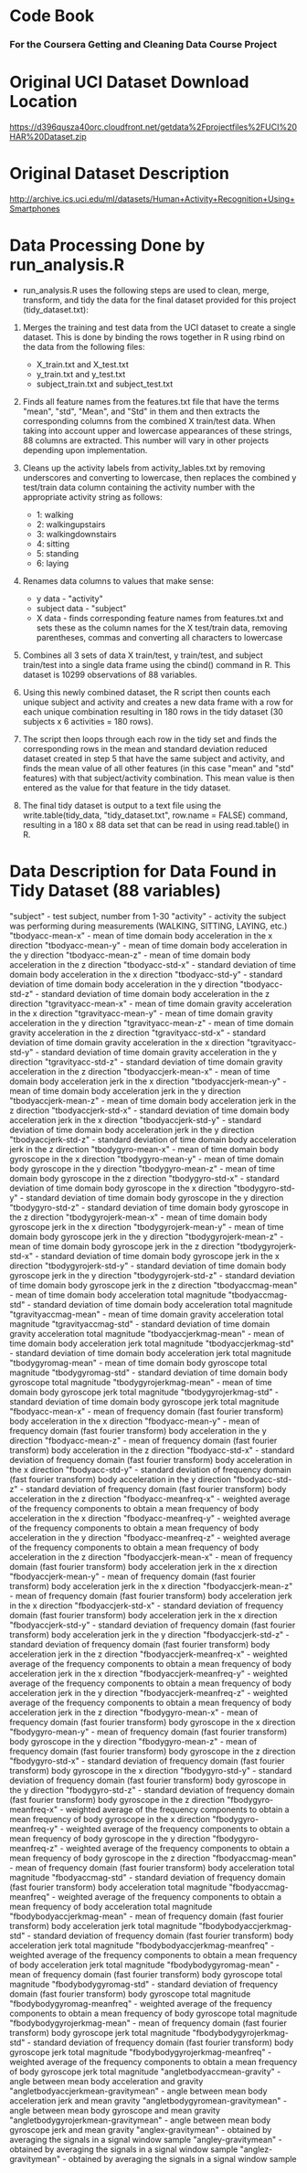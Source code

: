 Code Book 
==========
### For the Coursera Getting and Cleaning Data Course Project

# Original UCI Dataset Download Location
https://d396qusza40orc.cloudfront.net/getdata%2Fprojectfiles%2FUCI%20HAR%20Dataset.zip

# Original Dataset Description
http://archive.ics.uci.edu/ml/datasets/Human+Activity+Recognition+Using+Smartphones

# Data Processing Done by run_analysis.R

* run_analysis.R uses the following steps are used to clean, merge, transform, and tidy the data for the final dataset provided for this project (tidy_dataset.txt):

1) Merges the training and test data from the UCI dataset to create a single dataset. This is done by binding the rows together in R using rbind on the data from the following files:
	* X_train.txt and X_test.txt
	* y_train.txt and y_test.txt
	* subject_train.txt and subject_test.txt
   
2) Finds all feature names from the features.txt file that have the terms "mean", "std", "Mean", and "Std" in them and then extracts the corresponding columns from the combined X train/test data. When taking into account upper and lowercase appearances of these strings, 88 columns are extracted. This number will vary in other projects depending upon implementation.

3) Cleans up the activity labels from activity_lables.txt by removing underscores and converting to lowercase, then replaces the combined y test/train data column containing the activity number with the appropriate activity string as follows:
	* 1: walking
	* 2: walkingupstairs
	* 3: walkingdownstairs
	* 4: sitting
	* 5: standing
	* 6: laying
	
4) Renames data columns to values that make sense:
	* y data - "activity" 
	* subject data - "subject"
	* X data - finds corresponding feature names from features.txt and sets these as the column names for the X test/train data, removing parentheses, commas and converting all characters to lowercase
	
5) Combines all 3 sets of data X train/test, y train/test, and subject train/test into a single data frame using the cbind() command in R. This dataset is 10299 observations of 88 variables.

6) Using this newly combined dataset, the R script then counts each unique subject and activity and creates a new data frame with a row for each unique combination resulting in 180 rows in the tidy dataset (30 subjects x 6 activities = 180 rows).

7) The script then loops through each row in the tidy set and finds the corresponding rows in the mean and standard deviation reduced dataset created in step 5 that have the same subject and activity, and finds the mean value of all other features (in this case "mean" and "std" features) with that subject/activity combination. This mean value is then entered as the value for that feature in the tidy dataset.

8) The final tidy dataset is output to a text file using the write.table(tidy_data, "tidy_dataset.txt", row.name = FALSE) command, resulting in a 180 x 88 data set that can be read in using read.table() in R.

# Data Description for Data Found in Tidy Dataset (88 variables)

"subject"  - test subject, number from 1-30
"activity" - activity the subject was performing during measurements (WALKING, SITTING, LAYING, etc.)
"tbodyacc-mean-x" - mean of time domain body acceleration in the x direction 
"tbodyacc-mean-y" - mean of time domain body acceleration in the y direction 
"tbodyacc-mean-z" - mean of time domain body acceleration in the z direction 
"tbodyacc-std-x" - standard deviation of time domain body acceleration in the x direction
"tbodyacc-std-y" - standard deviation of time domain body acceleration in the y direction
"tbodyacc-std-z" - standard deviation of time domain body acceleration in the z direction
"tgravityacc-mean-x" - mean of time domain gravity acceleration in the x direction 
"tgravityacc-mean-y" - mean of time domain gravity acceleration in the y direction 
"tgravityacc-mean-z" - mean of time domain gravity acceleration in the z direction 
"tgravityacc-std-x" - standard deviation of time domain gravity acceleration in the x direction
"tgravityacc-std-y" - standard deviation of time domain gravity acceleration in the y direction
"tgravityacc-std-z" - standard deviation of time domain gravity acceleration in the z direction
"tbodyaccjerk-mean-x" - mean of time domain body acceleration jerk in the x direction
"tbodyaccjerk-mean-y" - mean of time domain body acceleration jerk in the y direction
"tbodyaccjerk-mean-z" - mean of time domain body acceleration jerk in the z direction
"tbodyaccjerk-std-x" - standard deviation of time domain body acceleration jerk in the x direction
"tbodyaccjerk-std-y" - standard deviation of time domain body acceleration jerk in the y direction
"tbodyaccjerk-std-z" - standard deviation of time domain body acceleration jerk in the z direction
"tbodygyro-mean-x" - mean of time domain body gyroscope in the x direction
"tbodygyro-mean-y" - mean of time domain body gyroscope in the y direction
"tbodygyro-mean-z" - mean of time domain body gyroscope in the z direction
"tbodygyro-std-x" - standard deviation of time domain body gyroscope in the x direction
"tbodygyro-std-y" - standard deviation of time domain body gyroscope in the y direction
"tbodygyro-std-z" - standard deviation of time domain body gyroscope in the z direction
"tbodygyrojerk-mean-x" - mean of time domain body gyroscope jerk in the x direction
"tbodygyrojerk-mean-y" - mean of time domain body gyroscope jerk in the y direction
"tbodygyrojerk-mean-z" - mean of time domain body gyroscope jerk in the z direction
"tbodygyrojerk-std-x" - standard deviation of time domain body gyroscope jerk in the x direction
"tbodygyrojerk-std-y" - standard deviation of time domain body gyroscope jerk in the y direction
"tbodygyrojerk-std-z" - standard deviation of time domain body gyroscope jerk in the z direction
"tbodyaccmag-mean" - mean of time domain body acceleration total magnitude 
"tbodyaccmag-std" - standard deviation of time domain body acceleration total magnitude 
"tgravityaccmag-mean" - mean of time domain gravity acceleration total magnitude 
"tgravityaccmag-std" - standard deviation of time domain gravity acceleration total magnitude 
"tbodyaccjerkmag-mean" - mean of time domain body acceleration jerk total magnitude 
"tbodyaccjerkmag-std" - standard deviation of time domain body acceleration jerk total magnitude
"tbodygyromag-mean" - mean of time domain body gyroscope total magnitude
"tbodygyromag-std" - standard deviation of time domain body gyroscope total magnitude
"tbodygyrojerkmag-mean" - mean of time domain body gyroscope jerk total magnitude
"tbodygyrojerkmag-std" - standard deviation of time domain body gyroscope jerk total magnitude
"fbodyacc-mean-x" - mean of frequency domain (fast fourier transform) body acceleration in the x direction
"fbodyacc-mean-y" - mean of frequency domain (fast fourier transform) body acceleration in the y direction
"fbodyacc-mean-z" - mean of frequency domain (fast fourier transform) body acceleration in the z direction
"fbodyacc-std-x" - standard deviation of frequency domain (fast fourier transform) body acceleration in the x direction
"fbodyacc-std-y" - standard deviation of frequency domain (fast fourier transform) body acceleration in the y direction
"fbodyacc-std-z" - standard deviation of frequency domain (fast fourier transform) body acceleration in the z direction
"fbodyacc-meanfreq-x" - weighted average of the frequency components to obtain a mean frequency of body acceleration in the x direction
"fbodyacc-meanfreq-y" - weighted average of the frequency components to obtain a mean frequency of body acceleration in the y direction
"fbodyacc-meanfreq-z" - weighted average of the frequency components to obtain a mean frequency of body acceleration in the z direction
"fbodyaccjerk-mean-x" - mean of frequency domain (fast fourier transform) body acceleration jerk in the x direction
"fbodyaccjerk-mean-y" - mean of frequency domain (fast fourier transform) body acceleration jerk in the x direction
"fbodyaccjerk-mean-z" - mean of frequency domain (fast fourier transform) body acceleration jerk in the x direction
"fbodyaccjerk-std-x" - standard deviation of frequency domain (fast fourier transform) body acceleration jerk in the x direction
"fbodyaccjerk-std-y" - standard deviation of frequency domain (fast fourier transform) body acceleration jerk in the y direction
"fbodyaccjerk-std-z" - standard deviation of frequency domain (fast fourier transform) body acceleration jerk in the z direction
"fbodyaccjerk-meanfreq-x" - weighted average of the frequency components to obtain a mean frequency of body acceleration jerk in the x direction
"fbodyaccjerk-meanfreq-y" - weighted average of the frequency components to obtain a mean frequency of body acceleration jerk in the y direction
"fbodyaccjerk-meanfreq-z" - weighted average of the frequency components to obtain a mean frequency of body acceleration jerk in the z direction
"fbodygyro-mean-x" - mean of frequency domain (fast fourier transform) body gyroscope in the x direction
"fbodygyro-mean-y" - mean of frequency domain (fast fourier transform) body gyroscope in the y direction
"fbodygyro-mean-z" - mean of frequency domain (fast fourier transform) body gyroscope in the z direction
"fbodygyro-std-x" - standard deviation of frequency domain (fast fourier transform) body gyroscope in the x direction
"fbodygyro-std-y" - standard deviation of frequency domain (fast fourier transform) body gyroscope in the y direction
"fbodygyro-std-z" - standard deviation of frequency domain (fast fourier transform) body gyroscope in the z direction
"fbodygyro-meanfreq-x" - weighted average of the frequency components to obtain a mean frequency of body gyroscope in the x direction
"fbodygyro-meanfreq-y" - weighted average of the frequency components to obtain a mean frequency of body gyroscope in the y direction
"fbodygyro-meanfreq-z" - weighted average of the frequency components to obtain a mean frequency of body gyroscope in the z direction
"fbodyaccmag-mean" - mean of frequency domain (fast fourier transform) body acceleration total magnitude
"fbodyaccmag-std" - standard deviation of frequency domain (fast fourier transform) body acceleration total magnitude
"fbodyaccmag-meanfreq" - weighted average of the frequency components to obtain a mean frequency of body acceleration total magnitude
"fbodybodyaccjerkmag-mean" - mean of frequency domain (fast fourier transform) body acceleration jerk total magnitude
"fbodybodyaccjerkmag-std" - standard deviation of frequency domain (fast fourier transform) body acceleration jerk total magnitude
"fbodybodyaccjerkmag-meanfreq" - weighted average of the frequency components to obtain a mean frequency of body acceleration jerk total magnitude
"fbodybodygyromag-mean" - mean of frequency domain (fast fourier transform) body gyroscope total magnitude
"fbodybodygyromag-std" - standard deviation of frequency domain (fast fourier transform) body gyroscope total magnitude
"fbodybodygyromag-meanfreq" - weighted average of the frequency components to obtain a mean frequency of body gyroscope total magnitude
"fbodybodygyrojerkmag-mean" - mean of frequency domain (fast fourier transform) body gyroscope jerk total magnitude
"fbodybodygyrojerkmag-std" - standard deviation of frequency domain (fast fourier transform) body gyroscope jerk total magnitude
"fbodybodygyrojerkmag-meanfreq" - weighted average of the frequency components to obtain a mean frequency of body gyroscope jerk total magnitude
"angletbodyaccmean-gravity" - angle between mean body acceleration and gravity
"angletbodyaccjerkmean-gravitymean" - angle between mean body acceleration jerk and mean gravity
"angletbodygyromean-gravitymean" - angle between mean body gyroscope and mean gravity
"angletbodygyrojerkmean-gravitymean" - angle between mean body gyroscope jerk and mean gravity
"anglex-gravitymean" - obtained by averaging the signals in a signal window sample
"angley-gravitymean" - obtained by averaging the signals in a signal window sample
"anglez-gravitymean" - obtained by averaging the signals in a signal window sample